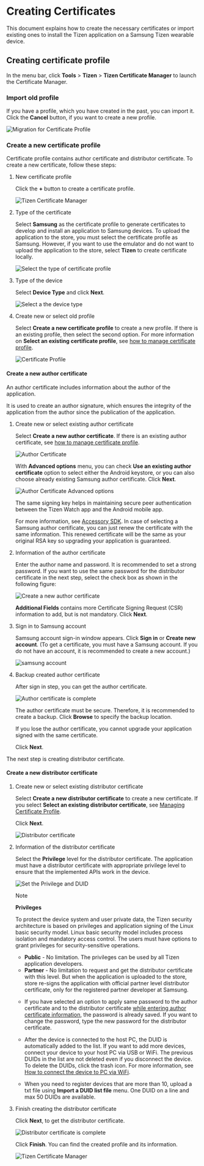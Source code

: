 # Creating Certificates

This document explains how to create the necessary certificates or import existing ones to install the Tizen application on a Samsung Tizen wearable device.

## Creating certificate profile

In the menu bar, click **Tools** > **Tizen** > **Tizen Certificate Manager** to launch the Certificate Manager.

### Import old profile

If you have a profile, which you have created in the past, you can import it. Click the **Cancel** button, if you want to create a new profile.

![Migration for Certificate Profile](media/certification_guide3.png)

### Create a new certificate profile

Certificate profile contains author certificate and distributor certificate. To create a new certificate, follow these steps:

1. New certificate profile

    Click the **+** button to create a certificate profile.

    ![Tizen Certificate Manager](media/certification_guide4.png)

2. Type of the certificate

    Select **Samsung** as the certificate profile to generate certificates to develop and install an application to Samsung devices. To upload the application to the store, you must select the certificate profile as Samsung.
    However, if you want to use the emulator and do not want to upload the application to the store, select **Tizen** to create certificate locally.

    ![Select the type of certificate profile](media/certification_guide5.png)

3. Type of the device

    Select **Device Type** and click **Next**.

    ![Select a the device type](media/certification_guide6.png)

4. <a name="create_new_or_select_old_profile"></a>Create new or select old profile

    Select **Create a new certificate profile** to create a new profile. If there is an existing profile, then select the second option. For more information on **Select an existing certificate profile**, see [how to manage certificate profile](managing-certificate-profile.md).

    ![Certificate Profile](media/certification_guide7.png)

#### Create a new author certificate

An author certificate includes information about the author of the application.

It is used to create an author signature, which ensures the integrity of the application from the author since the publication of the application.

1. Create new or select existing author certificate

    Select **Create a new author certificate**. If there is an existing author certificate, see [how to manage certificate profile](managing-certificate-profile.md).

    ![Author Certificate](media/certification_guide8.png)

    With **Advanced options** menu, you can check **Use an existing author certificate** option to select either the Android keystore, or you can also choose already existing Samsung author certificate. Click **Next**.

    ![Author Certificate Advanced options](media/certification_guide8-2.png)

    The same signing key helps in maintaining secure peer authentication between the Tizen Watch app and the Android mobile app.

    For more information, see [Accessory SDK](https://developer.samsung.com/galaxy/accessory). In case of selecting a Samsung author certificate, you can just renew the certificate with the same information. This renewed certificate will be the same as your original RSA key so upgrading your application is guaranteed.

2. <a name="information_of_the_author_certificate"></a>Information of the author certificate

    Enter the author name and password. It is recommended to set a strong password. If you want to use the same password for the distributor certificate in the next step, select the check box as shown in the following figure:

    ![Create a new author certificate](media/certification_guide9.png)

    **Additional Fields** contains more Certificate Signing Request (CSR) information to add, but is not mandatory.
    Click **Next**.

3. Sign in to Samsung account

    Samsung account sign-in window appears. Click **Sign in** or **Create new account**. (To get a certificate, you must have a Samsung account. If you do not have an account, it is recommended to create a new account.)

    ![samsung account](media/certification_guide11.png)

4. Backup created author certificate

    After sign in step, you can get the author certificate.

    ![Author certificate is complete](media/certification_guide12.png)

    The author certificate must be secure. Therefore, it is recommended to create a backup. Click **Browse** to specify the backup location.

    If you lose the author certificate, you cannot upgrade your application signed with the same certificate.

    Click **Next**.

The next step is creating distributor certificate.

#### Create a new distributor certificate

1. <a name="create_new_or_select_existing_distributor_certificate"></a>Create new or select existing distributor certificate

    Select **Create a new distributor certificate** to create a new certificate. If you select **Select an existing distributor certificate**, see [Managing Certificate Profile](managing-certificate-profile.md).

    Click **Next**.

    ![Distributor certificate](media/certification_guide13.png)

2. Information of the distributor certificate

    Select the **Privilege** level for the distributor certificate. The application must have a distributor certificate with appropriate privilege level to ensure that the implemented APIs work in the device.

    ![Set the Privilege and DUID](media/certification_guide15.png)

    > [!NOTE]
    > **Privileges**
    >
    > To protect the device system and user private data, the Tizen security architecture is based on privileges and application signing of the Linux basic security model. Linux  basic security model includes process isolation and mandatory access control. The users must have options to grant privileges for security-sensitive operations.
    >
    > - **Public** - No limitation. The privileges can be used by all Tizen application developers.
    > - **Partner** - No limitation to request and get the distributor certificate with this level. But when the application is uploaded to the store, store re-signs the application with official partner level distributor certificate, only for the registered partner developer at Samsung.

    - If you have selected an option to apply same password to the author certificate and to the distributor certificate [while entering author certificate information](#information_of_the_author_certificate), the password is already saved. If you want to change the password, type the new password for the distributor certificate.

    - After the device is connected to the host PC, the DUID is automatically added to the list. If you want to add more devices, connect your device to your host PC via USB or WiFi. The previous DUIDs in the list are not deleted even if you disconnect the device. To delete the DUIDs, click the trash icon. For more information, see [How to connect the device to PC via WiFi](../wearable-connection/index.md).

    - When you need to register devices that are more than 10, upload a txt file using **Import a DUID list file** menu. One DUID on a line and max 50 DUIDs are available.

3. Finish creating the distributor certificate

    Click **Next**, to get the distributor certificate.

    ![Distributor certificate is complete](media/certification_guide16.png)

    Click **Finish**. You can find the created profile and its information.

    ![Tizen Certificate Manager](media/certification_guide17.png)
